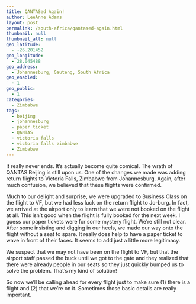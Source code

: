 ```yaml
---
title: QANTASed Again!
author: LeeAnne Adams
layout: post
permalink: /south-africa/qantased-again.html
thumbnail: null
thumbnail_alt: null
geo_latitude:
  - -26.201452
geo_longitude:
  - 28.045488
geo_address:
  - Johannesburg, Gauteng, South Africa
geo_enabled:
  - 1
geo_public:
  - 1
categories:
  - Zimbabwe
tags:
  - beijing
  - johannesburg
  - paper ticket
  - QANTAS
  - victoria falls
  - victoria falls zimbabwe
  - Zimbabwe
---
```

It really never ends. It&#8217;s actually become quite comical. The wrath of QANTAS Beijing is still upon us. One of the changes we made was adding return flights to Victoria Falls, Zimbabwe from Johannesburg. Again, after much confusion, we believed that these flights were confirmed.

Much to our delight and surprise, we were upgraded to Business Class on the flight to VF, but we had less luck on the return flight to Jo-burg. In fact, we arrived at the airport only to learn that we were not booked on the flight at all. This isn&#8217;t good when the flight is fully booked for the next week. I guess our paper tickets were for some mystery flight. We&#8217;re still not clear. After some insisting and digging in our heels, we made our way onto the flight without a seat to spare. It really does help to have a paper ticket to wave in front of their faces. It seems to add just a little more legitimacy.

We suspect that we may not have been on the flight to VF, but that the airport staff passed the buck until we got to the gate and they realized that there were already people in our seats so they just quickly bumped us to solve the problem. That&#8217;s my kind of solution!

So now we&#8217;ll be calling ahead for every flight just to make sure (1) there is a flight and (2) that we&#8217;re on it. Sometimes those basic details are really important.